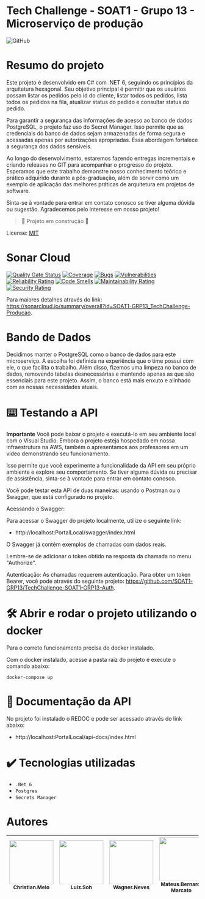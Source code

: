 ﻿<h1>  Tech Challenge - SOAT1 - Grupo 13 - Microserviço de produção </h1>

![GitHub](https://img.shields.io/github/license/dropbox/dropbox-sdk-java)

# Resumo do projeto

Este projeto é desenvolvido em C# com .NET 6, seguindo os princípios da arquitetura hexagonal. Seu objetivo principal é permitir que os usuários possam listar os pedidos pelo id do cliente, listar todos os pedidos, lista todos os pedidos na fila, atualizar status do pedido e consultar status do pedido.

Para garantir a segurança das informações de acesso ao banco de dados PostgreSQL, o projeto faz uso do Secret Manager. Isso permite que as credenciais do banco de dados sejam armazenadas de forma segura e acessadas apenas por autorizações apropriadas. Essa abordagem fortalece a segurança dos dados sensíveis.

Ao longo do desenvolvimento, estaremos fazendo entregas incrementais e criando releases no GIT para acompanhar o progresso do projeto. Esperamos que este trabalho demonstre nosso conhecimento teórico e prático adquirido durante a pós-graduação, além de servir como um exemplo de aplicação das melhores práticas de arquitetura em projetos de software.

Sinta-se à vontade para entrar em contato conosco se tiver alguma dúvida ou sugestão. Agradecemos pelo interesse em nosso projeto!


> :construction: Projeto em construção :construction:

License: [MIT](License.txt)

# Sonar Cloud
[![Quality Gate Status](https://sonarcloud.io/api/project_badges/measure?project=SOAT1-GRP13_TechChallenge-Producao&metric=alert_status)](https://sonarcloud.io/summary/new_code?id=SOAT1-GRP13_TechChallenge-Producao) [![Coverage](https://sonarcloud.io/api/project_badges/measure?project=SOAT1-GRP13_TechChallenge-Producao&metric=coverage)](https://sonarcloud.io/summary/new_code?id=SOAT1-GRP13_TechChallenge-Producao) [![Bugs](https://sonarcloud.io/api/project_badges/measure?project=SOAT1-GRP13_TechChallenge-Producao&metric=bugs)](https://sonarcloud.io/summary/new_code?id=SOAT1-GRP13_TechChallenge-Producao) [![Vulnerabilities](https://sonarcloud.io/api/project_badges/measure?project=SOAT1-GRP13_TechChallenge-Producao&metric=vulnerabilities)](https://sonarcloud.io/summary/new_code?id=SOAT1-GRP13_TechChallenge-Producao) [![Reliability Rating](https://sonarcloud.io/api/project_badges/measure?project=SOAT1-GRP13_TechChallenge-Producao&metric=reliability_rating)](https://sonarcloud.io/summary/new_code?id=SOAT1-GRP13_TechChallenge-Producao) [![Code Smells](https://sonarcloud.io/api/project_badges/measure?project=SOAT1-GRP13_TechChallenge-Producao&metric=code_smells)](https://sonarcloud.io/summary/new_code?id=SOAT1-GRP13_TechChallenge-Producao) [![Maintainability Rating](https://sonarcloud.io/api/project_badges/measure?project=SOAT1-GRP13_TechChallenge-Producao&metric=sqale_rating)](https://sonarcloud.io/summary/new_code?id=SOAT1-GRP13_TechChallenge-Producao) [![Security Rating](https://sonarcloud.io/api/project_badges/measure?project=SOAT1-GRP13_TechChallenge-Producao&metric=security_rating)](https://sonarcloud.io/summary/new_code?id=SOAT1-GRP13_TechChallenge-Producao)

Para maiores detalhes através do link: https://sonarcloud.io/summary/overall?id=SOAT1-GRP13_TechChallenge-Producao.

# Bando de Dados

Decidimos manter o PostgreSQL como o banco de dados para este microserviço. A escolha foi definida na experiência que o time possui com ele, o que facilita o trabalho. Além disso, fizemos uma limpeza no banco de dados, removendo tabelas desnecessárias e mantendo apenas as que são essenciais para este projeto. Assim, o banco está mais enxuto e alinhado com as nossas necessidades atuais.

# ⌨️ Testando a API

**Importante**
Você pode baixar o projeto e executá-lo em seu ambiente local com o Visual Studio. Embora o projeto esteja hospedado em nossa infraestrutura na AWS, também o apresentamos aos professores em um vídeo demonstrando seu funcionamento.

Isso permite que você experimente a funcionalidade da API em seu próprio ambiente e explore seu comportamento. Se tiver alguma dúvida ou precisar de assistência, sinta-se à vontade para entrar em contato conosco.

Você pode testar esta API de duas maneiras: usando o Postman ou o Swagger, que está configurado no projeto.

Acessando o Swagger:

Para acessar o Swagger do projeto localmente, utilize o seguinte link:
- http://localhost:PortalLocal/swagger/index.html

O Swagger já contém exemplos de chamadas com dados reais.

Lembre-se de adicionar o token obtido na resposta da chamada no menu "Authorize".

Autenticação:
As chamadas requerem autenticação. Para obter um token Bearer, você pode através do seguinte projeto: https://github.com/SOAT1-GRP13/TechChallenge-SOAT1-GRP13-Auth.

# 🛠️ Abrir e rodar o projeto utilizando o docker

Para o correto funcionamento precisa do docker instalado.

Com o docker instalado, acesse a pasta raiz do projeto e execute o comando abaixo: 

```shell
docker-compose up
```

# 📒 Documentação da API

No projeto foi instalado o REDOC e pode ser acessado através do link abaixo:

- http://localhost:PortalLocal/api-docs/index.html

# ✔️ Tecnologias utilizadas

- ``.Net 6``
- ``Postgres``
- ``Secrets Manager``


# Autores

| [<img src="https://avatars.githubusercontent.com/u/28829303?s=400&v=4" width=115><br><sub>Christian Melo</sub>](https://github.com/christiandmelo) |  [<img src="https://avatars.githubusercontent.com/u/89987201?v=4" width=115><br><sub>Luiz Soh</sub>](https://github.com/luiz-soh) |  [<img src="https://avatars.githubusercontent.com/u/21027037?v=4" width=115><br><sub>Wagner Neves</sub>](https://github.com/nevesw) |  [<img src="https://avatars.githubusercontent.com/u/34692183?v=4" width=115><br><sub>Mateus Bernardi Marcato</sub>](https://github.com/xXMateus97Xx) |
| :---: | :---: | :---: | :---: |
